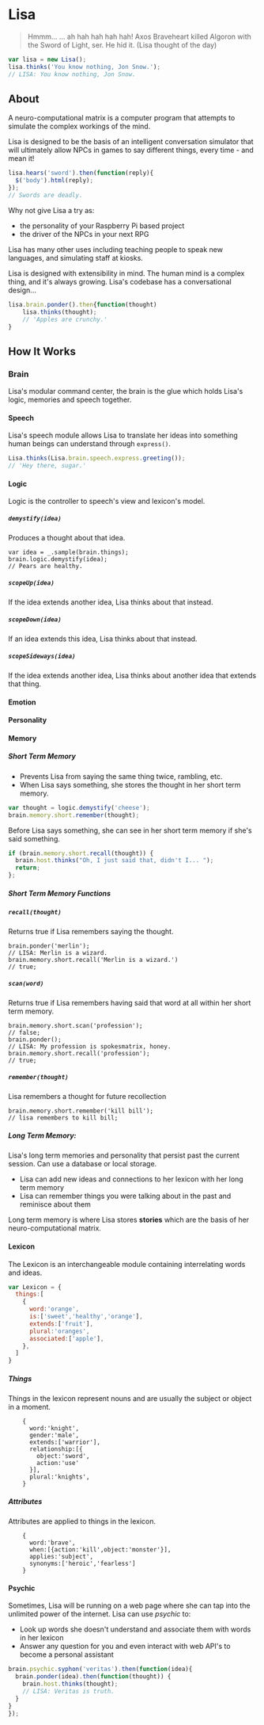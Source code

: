 Lisa
====
> Hmmm... ... ah hah hah hah hah!
> Axos Braveheart killed Algoron with the Sword of Light, ser. He hid it.
(Lisa thought of the day)

```javascript
var lisa = new Lisa();
lisa.thinks('You know nothing, Jon Snow.');
// LISA: You know nothing, Jon Snow.
```

About
--------------------------
A neuro-computational matrix is a computer program that attempts to simulate the complex workings of the mind.</p>

Lisa is designed to be the basis of an intelligent conversation simulator that will ultimately allow NPCs in games to say different things, every time - and mean it!

```javascript
lisa.hears('sword').then(function(reply){
  $('body').html(reply);
});
// Swords are deadly.
```

Why not give Lisa a try as:
- the personality of your Raspberry Pi based project
- the driver of the NPCs in your next RPG

Lisa has many other uses including teaching people to speak new languages, and simulating staff at kiosks.

Lisa is designed with extensibility in mind. The human mind is a complex thing, and it's always growing. Lisa's codebase has a conversational design...

```javascript
lisa.brain.ponder().then{function(thought)
    lisa.thinks(thought);
    // 'Apples are crunchy.'
}
```


How It Works
------------
### Brain
Lisa's modular command center, the brain is the glue which holds Lisa's logic, memories and speech together.

#### Speech
Lisa's speech module allows Lisa to translate her ideas into something human beings can understand through `express()`.

```javascript
Lisa.thinks(Lisa.brain.speech.express.greeting());
// 'Hey there, sugar.'
```

#### Logic
Logic is the controller to speech's view and lexicon's model.  

##### `demystify(idea)`
Produces a thought about that idea.

```
var idea = _.sample(brain.things);
brain.logic.demystify(idea);
// Pears are healthy.

```

##### `scopeUp(idea)`

If the idea extends another idea, Lisa thinks about that instead.


##### `scopeDown(idea)`

If an idea extends this idea, Lisa thinks about that instead.


##### `scopeSideways(idea)`

If the idea extends another idea, Lisa thinks about another idea that extends that thing.


#### Emotion
#### Personality    

#### Memory    
##### Short Term Memory

- Prevents Lisa from saying the same thing twice, rambling, etc.
- When Lisa says something, she stores the thought in her short term memory.

```javascript
var thought = logic.demystify('cheese');
brain.memory.short.remember(thought);
```
Before Lisa says something, she can see in her short term memory if she's said something.

```javascript
if (brain.memory.short.recall(thought)) {
  brain.host.thinks("Oh, I just said that, didn't I... ");
  return;
};
```

##### Short Term Memory Functions
##### `recall(thought)` 
Returns true if Lisa remembers saying the thought.

    brain.ponder('merlin');
    // LISA: Merlin is a wizard.
    brain.memory.short.recall('Merlin is a wizard.')
    // true;

##### `scan(word)` 
Returns true if Lisa remembers having said that word at all within her short term memory.

    brain.memory.short.scan('profession');
    // false;
    brain.ponder();
    // LISA: My profession is spokesmatrix, honey.
    brain.memory.short.recall('profession');
    // true;

##### `remember(thought)` 
Lisa remembers a thought for future recollection

    brain.memory.short.remember('kill bill');
    // lisa remembers to kill bill;

##### Long Term Memory:
Lisa's long term memories and personality that persist past the current session. Can use a database or local storage.

+ Lisa can add new ideas and connections to her lexicon with her long term memory
+ Lisa can remember things you were talking about in the past and reminisce about them

Long term memory is where Lisa stores **stories** which are the basis of her neuro-computational matrix.

#### Lexicon
The Lexicon is an interchangeable module containing interrelating words and ideas. 

```javascript
var Lexicon = {
  things:[
    {
      word:'orange',
      is:['sweet','healthy','orange'],
      extends:['fruit'],
      plural:'oranges',
      associated:['apple'],
    },
  ]
}
```

##### Things
Things in the lexicon represent nouns and are usually the subject or object in a moment.

```
    {
      word:'knight',
      gender:'male',
      extends:['warrior'],
      relationship:[{
        object:'sword',
        action:'use'
      }],
      plural:'knights',
    }
```

##### Attributes
Attributes are applied to things in the lexicon.

```
    {
      word:'brave',
      when:[{action:'kill',object:'monster'}],
      applies:'subject',
      synonyms:['heroic','fearless']
    }
```


#### Psychic

Sometimes, Lisa will be running on a web page where she can tap into the unlimited power of the internet. Lisa can use *psychic* to:

+ Look up words she doesn't understand and associate them with words in her lexicon
+ Answer any question for you and even interact with web API's to become a personal assistant


```javascript
brain.psychic.syphon('veritas').then(function(idea){
  brain.ponder(idea).then(function(thought)) {
    brain.host.thinks(thought);
    // LISA: Veritas is truth.
  }
}
});
```

